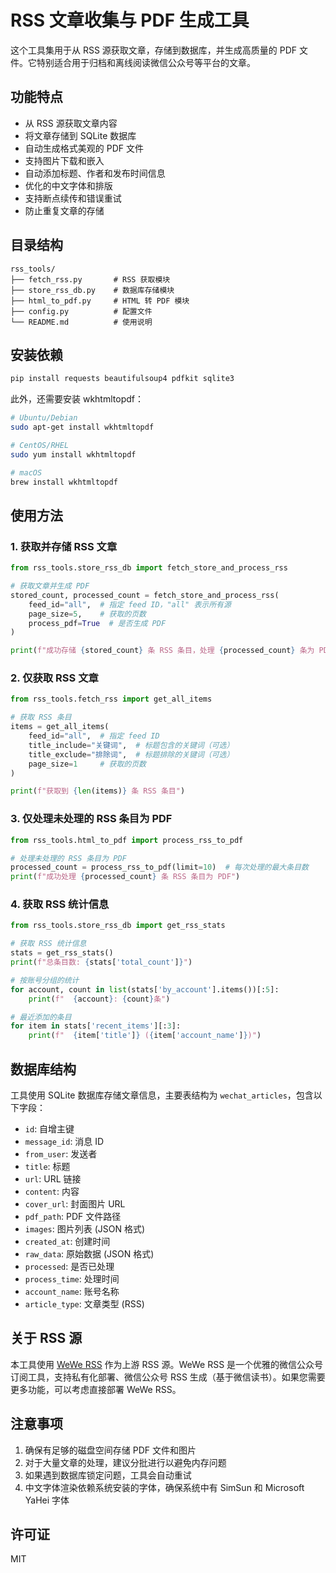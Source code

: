 



# RSS 文章收集与 PDF 生成工具

这个工具集用于从 RSS 源获取文章，存储到数据库，并生成高质量的 PDF 文件。它特别适合用于归档和离线阅读微信公众号等平台的文章。

## 功能特点

- 从 RSS 源获取文章内容
- 将文章存储到 SQLite 数据库
- 自动生成格式美观的 PDF 文件
- 支持图片下载和嵌入
- 自动添加标题、作者和发布时间信息
- 优化的中文字体和排版
- 支持断点续传和错误重试
- 防止重复文章的存储

## 目录结构

```
rss_tools/
├── fetch_rss.py       # RSS 获取模块
├── store_rss_db.py    # 数据库存储模块
├── html_to_pdf.py     # HTML 转 PDF 模块
├── config.py          # 配置文件
└── README.md          # 使用说明
```

## 安装依赖

```bash
pip install requests beautifulsoup4 pdfkit sqlite3
```

此外，还需要安装 wkhtmltopdf：

```bash
# Ubuntu/Debian
sudo apt-get install wkhtmltopdf

# CentOS/RHEL
sudo yum install wkhtmltopdf

# macOS
brew install wkhtmltopdf
```

## 使用方法

### 1. 获取并存储 RSS 文章

```python
from rss_tools.store_rss_db import fetch_store_and_process_rss

# 获取文章并生成 PDF
stored_count, processed_count = fetch_store_and_process_rss(
    feed_id="all",  # 指定 feed ID，"all" 表示所有源
    page_size=5,    # 获取的页数
    process_pdf=True  # 是否生成 PDF
)

print(f"成功存储 {stored_count} 条 RSS 条目，处理 {processed_count} 条为 PDF")
```

### 2. 仅获取 RSS 文章

```python
from rss_tools.fetch_rss import get_all_items

# 获取 RSS 条目
items = get_all_items(
    feed_id="all",  # 指定 feed ID
    title_include="关键词",  # 标题包含的关键词（可选）
    title_exclude="排除词",  # 标题排除的关键词（可选）
    page_size=1     # 获取的页数
)

print(f"获取到 {len(items)} 条 RSS 条目")
```

### 3. 仅处理未处理的 RSS 条目为 PDF

```python
from rss_tools.html_to_pdf import process_rss_to_pdf

# 处理未处理的 RSS 条目为 PDF
processed_count = process_rss_to_pdf(limit=10)  # 每次处理的最大条目数
print(f"成功处理 {processed_count} 条 RSS 条目为 PDF")
```

### 4. 获取 RSS 统计信息

```python
from rss_tools.store_rss_db import get_rss_stats

# 获取 RSS 统计信息
stats = get_rss_stats()
print(f"总条目数: {stats['total_count']}")

# 按账号分组的统计
for account, count in list(stats['by_account'].items())[:5]:
    print(f"  {account}: {count}条")

# 最近添加的条目
for item in stats['recent_items'][:3]:
    print(f"  {item['title']} ({item['account_name']})")
```

## 数据库结构

工具使用 SQLite 数据库存储文章信息，主要表结构为 `wechat_articles`，包含以下字段：

- `id`: 自增主键
- `message_id`: 消息 ID
- `from_user`: 发送者
- `title`: 标题
- `url`: URL 链接
- `content`: 内容
- `cover_url`: 封面图片 URL
- `pdf_path`: PDF 文件路径
- `images`: 图片列表 (JSON 格式)
- `created_at`: 创建时间
- `raw_data`: 原始数据 (JSON 格式)
- `processed`: 是否已处理
- `process_time`: 处理时间
- `account_name`: 账号名称
- `article_type`: 文章类型 (RSS)

## 关于 RSS 源

本工具使用 [WeWe RSS](https://github.com/cooderl/wewe-rss) 作为上游 RSS 源。WeWe RSS 是一个优雅的微信公众号订阅工具，支持私有化部署、微信公众号 RSS 生成（基于微信读书）。如果您需要更多功能，可以考虑直接部署 WeWe RSS。

## 注意事项

1. 确保有足够的磁盘空间存储 PDF 文件和图片
2. 对于大量文章的处理，建议分批进行以避免内存问题
3. 如果遇到数据库锁定问题，工具会自动重试
4. 中文字体渲染依赖系统安装的字体，确保系统中有 SimSun 和 Microsoft YaHei 字体

## 许可证

MIT
